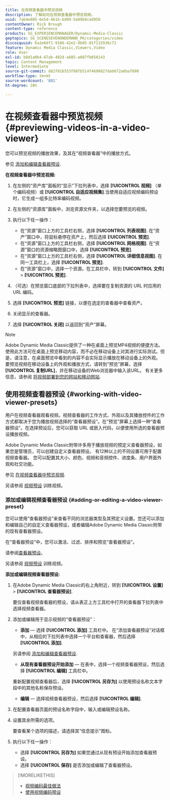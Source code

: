 ```yaml
---
title: 在视频查看器中预览视频
description: 了解如何在视频查看器中预览视频。
uuid: 7ab4e805-6e5d-461b-bd99-5e09b9ced950
contentOwner: Rick Brough
content-type: reference
products: SG_EXPERIENCEMANAGER/Dynamic-Media-Classic
geptopics: SG_SCENESEVENONDEMAND_PK/categories/video
discoiquuid: 6a2e6df1-9186-42e2-9b85-01f132936c72
feature: Dynamic Media Classic,Viewers,Video
role: User
exl-id: b8d1a0b4-67ab-482d-a685-a087fb850143
topic: Content Management
level: Intermediate
source-git-commit: d82f816553f807b514f4690827dab672a6baf690
workflow-type: tm+mt
source-wordcount: '881'
ht-degree: 28%

---
```


# 在视频查看器中预览视频{#previewing-videos-in-a-video-viewer}

您可以预览视频的播放效果，及其在“视频查看器”中的播放方式。

参见 [添加和编辑查看器预设](application-setup.md#adding_and_editing_viewer_presets).

**在视频查看器中预览视频:**

1. 在左侧的“资产库”面板的“显示”下拉列表中，选择 **[!UICONTROL 视频]** （单个编码视频）或 **[!UICONTROL 自适应视频集]**.当使用自适应视频编码预设时，它生成一组多比特率编码视频。
1. 在左侧的“资源库”面板中，浏览资源文件夹，以选择您要预览的视频。
1. 执行以下任一操作：

   * 在“资源”窗口上方的工具栏右侧，选择 **[!UICONTROL 列表视图]**. 在“资产”窗口中，将鼠标悬停在资产上，然后选择 **[!UICONTROL 预览]**.
   * 在“资源”窗口上方的工具栏右侧，选择 **[!UICONTROL 网格视图]**. 在“资源”窗口的资源缩略图窗口中，选择 **[!UICONTROL 预览]**.
   * 在“资源”窗口上方的工具栏右侧，选择 **[!UICONTROL 详细信息视图]**. 在同一工具栏上，选择 **[!UICONTROL 预览]**.
   * 在“资源”窗口中，选择一个资源。在工具栏中，转到 **[!UICONTROL 文件]** > **[!UICONTROL 预览]**.

1. （可选）在预览窗口底部的下拉列表中，选择要在复制资源的 URL 时应用的 URL 编码。
1. 选择 **[!UICONTROL 预览]** 链接，以便在选定的查看器中查看资产。
1. 关闭显示的查看器。
1. 选择 **[!UICONTROL 关闭]** 以返回到“资产”屏幕。

>[!NOTE]
>
>Adobe Dynamic Media Classic提供了一种在桌面上预览MP4视频的便捷方法。 使用此方法可在桌面上预览移动内容，而不必在移动设备上对其进行实际测试。但是，请注意，在桌面预览中看到的内容不会实际显示播放在移动设备上的外观。 要预览视频在移动设备上的外观和播放方式，请转到“预览”屏幕，选择 **[!UICONTROL 复制URL]**，并在移动设备的Web浏览器中输入该URL。 有关更多信息，请参阅 [将视频部署到您的网站和移动网站](deploying-video-websites-mobile-sites.md#deploying_video_to_your_websites_and_mobile_sites).

## 使用视频查看器预设 {#working-with-video-viewer-presets}

用户在视频查看器观看视频。视频查看器的工作方式、外观以及其播放控件的工作方式都取决于您为播放视频选择的“查看器预设”。在“预览”屏幕上选择一种“查看器预设”。在选择预设后，您可以获取 URL 或嵌入代码，以便使用所选的查看器预设播放视频。

Adobe Dynamic Media Classic附带许多用于播放视频的预定义查看器预设，如果您是管理员，可以创建自定义查看器预设。 有12种以上的不同设置可用于配置视频查看器。 您可以配置其大小、颜色、视频和音频控件、进度条、用户界面外观和社交功能。

参见 [在视频查看器中预览视频](previewing-videos-video-viewer.md#previewing_videos_in_a_video_viewer).

另请参阅 [视频预设](https://s7d5.scene7.com/s7viewers/html5/VideoViewer.html?videoserverurl=https://s7d5.scene7.com/is/content/&amp;emailurl=https://s7d5.scene7.com/s7/emailFriend&amp;serverUrl=https://s7d5.scene7.com/is/image/&amp;config=Scene7SharedAssets/Universal_HTML5_Video&amp;contenturl=https://s7d5.scene7.com/skins/&amp;asset=S7tutorials/549_video-presets_converted%20renamed_Done-AVS) 训练视频。

### 添加或编辑视频查看器预设 {#adding-or-editing-a-video-viewer-preset}

您可以使用“查看器预设”来查看不同的浏览器类型及其预定义设置。您还可以添加和编辑自己的自定义查看器预设，或者编辑Adobe Dynamic Media Classic附带的现有查看器预设。

在“查看器预设”中，您可以激活、过滤、排序和预览“查看器预设”。

请参阅[查看器预设](application-setup.md#viewer_presets)。

另请参阅 [视频预设](https://s7d5.scene7.com/s7viewers/html5/VideoViewer.html?videoserverurl=https://s7d5.scene7.com/is/content/&amp;emailurl=https://s7d5.scene7.com/s7/emailFriend&amp;serverUrl=https://s7d5.scene7.com/is/image/&amp;config=Scene7SharedAssets/Universal_HTML5_Video&amp;contenturl=https://s7d5.scene7.com/skins/&amp;asset=S7tutorials/549_video-presets_converted%20renamed_Done-AVS) 训练视频。

**添加或编辑视频查看器预设:**

1. 在Adobe Dynamic Media Classic的右上角附近，转到 **[!UICONTROL 设置]** > **[!UICONTROL 查看器预设]**.

   要仅查看视频查看器的预设，请从表正上方工具栏中打开的查看器下拉列表中选择视频查看器。

1. 添加或编辑用于显示视频的“查看器预设”：

   * **添加**  — 选择 **[!UICONTROL 添加]** 工具栏中。 在“添加查看器预设”对话框中，从相应的下拉列表中选择一个平台和查看器，然后选择 **[!UICONTROL 添加]**.

   另请参阅 [添加和编辑查看器预设](application-setup.md#adding_and_editing_viewer_presets).

   * **从现有查看器预设开始添加**  — 在表中，选择一个视频查看器预设，然后选择 **[!UICONTROL 编辑]** 工具栏中。

   重新配置视频查看器后，选择 **[!UICONTROL 另存为]** 以使用预设名称文本字段中的其他名称保存预设。

   * **编辑**  — 选择视频查看器预设，然后选择 **[!UICONTROL 编辑]**.

1. 在配置查看器页面的预设名称字段中，输入或编辑预设名称。
1. 设置其余所需的选项。

   要查看某个选项的描述，请选择其“信息提示”图标。

1. 执行以下任一操作：

   * 选择 **[!UICONTROL 另存为]** 如果您通过从现有预设开始添加查看器预设。
   * 选择 **[!UICONTROL 保存]** 是否添加或编辑了查看器预设。

>[!MORELIKETHIS]
>
>* [视频编码最佳做法](uploading-encoding-videos.md#best_practices_for_video_encoding)
>* [使用视频编码预设](uploading-encoding-videos.md#working_with_video_encoding_presets)
